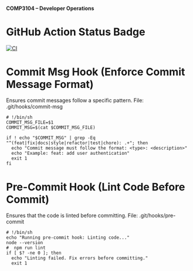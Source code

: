 #### COMP3104 – Developer Operations


# GitHub Action Status Badge

[![CI](https://github.com/pritamworld/f2025_comp3104/actions/workflows/ci.yml/badge.svg)](https://github.com/pritamworld/f2025_comp3104/actions/workflows/ci.yml)

# Commit Msg Hook (Enforce Commit Message Format)
Ensures commit messages follow a specific pattern.
File: .git/hooks/commit-msg

```
# !/bin/sh
COMMIT_MSG_FILE=$1
COMMIT_MSG=$(cat $COMMIT_MSG_FILE)

if ! echo "$COMMIT_MSG" | grep -Eq "^(feat|fix|docs|style|refactor|test|chore): .+"; then
  echo "Commit message must follow the format: <type>: <description>"
  echo "Example: feat: add user authentication"
  exit 1
fi
```

# Pre-Commit Hook (Lint Code Before Commit)

Ensures that the code is linted before committing.
File: .git/hooks/pre-commit
```
# !/bin/sh
echo "Running pre-commit hook: Linting code..."
node --version
#  npm run lint
if [ $? -ne 0 ]; then
  echo "Linting failed. Fix errors before committing."
  exit 1
```

